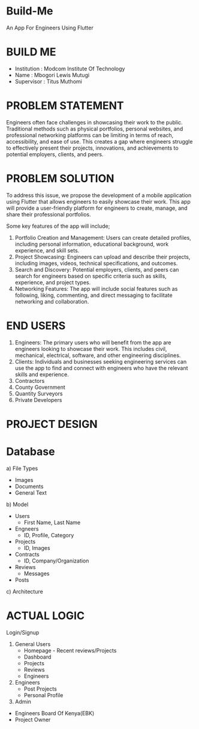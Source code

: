 # Build-Me
An App For Engineers Using Flutter

# BUILD ME
 - Institution : Modcom Institute Of Technology
 - Name : Mbogori Lewis Mutugi
 - Supervisor : Titus Muthomi

# PROBLEM STATEMENT 
Engineers often face challenges in showcasing their work to the public. Traditional methods such as physical portfolios, personal websites, and professional networking platforms can be limiting in terms of reach, accessibility, and ease of use. This creates a gap where engineers struggle to effectively present their projects, innovations, and achievements to potential employers, clients, and peers.

# PROBLEM SOLUTION
To address this issue, we propose the development of a mobile application using Flutter that allows engineers to easily showcase their work. This app will provide a user-friendly platform for engineers to create, manage, and share their professional portfolios.

Some key features of the app will include;
1. Portfolio Creation and Management: Users can create detailed profiles, including personal information, educational background, work experience, and skill sets.
2. Project Showcasing: Engineers can upload and describe their projects, including images, videos, technical specifications, and outcomes.
3. Search and Discovery: Potential employers, clients, and peers can search for engineers based on specific criteria such as skills, experience, and project types.
4. Networking Features: The app will include social features such as following, liking, commenting, and direct messaging to facilitate networking and collaboration.

# END USERS
1. Engineers: The primary users who will benefit from the app are engineers looking to showcase their work. This includes civil, mechanical, electrical, software, and other engineering disciplines.
2. Clients: Individuals and businesses seeking engineering services can use the app to find and connect with engineers who have the relevant skills and experience.
3. Contractors
4. County Government
5. Quantity Surveyors
6. Private Developers

# PROJECT DESIGN
# Database
a) File Types
- Images
- Documents
- General Text
  
b) Model
- Users
  - First Name, Last Name
- Engneers
  - ID, Profile, Category
- Projects
  - ID, Images
- Contracts
  - ID, Company/Organization
- Reviews
  - Messages
- Posts

c) Architecture 

# ACTUAL LOGIC
Login/Signup

1) General Users
   - Homepage - Recent reviews/Projects
   - Dashboard
   - Projects
   - Reviews
   - Engineers
2) Engineers
   - Post Projects
   - Personal Profile
3) Admin     
- Engineers Board Of Kenya(EBK)
- Project Owner
